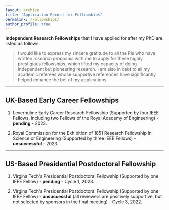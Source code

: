 ```yaml
---
layout: archive
title: "Application Record for Fellowships"
permalink: /Fellowships/
author_profile: true
---
```


**Independent Research Fellowships** that I have applied for after my PhD are listed as follows. 

> I would like to express my sincere gratitude to all the PIs who have written *research proposals*  with me to apply for these highly prestigious fellowships, which lifted my capacity of doing independent but pioneering research. I am also in debt to all my academic referees whose supportive references have significantly helped enhance the bet of my applications.

---

<h2>UK-Based Early Career Fellowships</h2>

1. Leverhulme Early Career Research Fellowship (Supported by four IEEE Fellows, including two Fellows of the Royal Academy of Engineering) - **pending** - 2023.

2. Royal Commission for the Exhibition of 1851 Research Fellowship in Science or Engineering (Supported by three IEEE Fellows) - **unsuccessful** - 2023.

---

<h2>US-Based Presidential Postdoctoral Fellowship</h2>

1. Virgina Tech's Presidential Postdoctoral Fellowship (Supported by one IEEE Fellow) - **pending** - Cycle 1, 2023.

2. Virgina Tech's Presidential Postdoctoral Fellowship (Supported by one IEEE Fellow) - **unsuccessful** (all reviewers are positively supportive, but not selected by sponsors in the final meeting) - Cycle 3, 2022.




